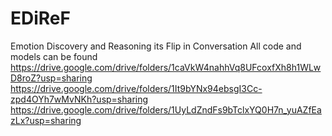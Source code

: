 # EDiReF
Emotion Discovery and Reasoning its Flip in Conversation
All code and models can be found
https://drive.google.com/drive/folders/1caVkW4nahhVq8UFcoxfXh8h1WLwD8roZ?usp=sharing
https://drive.google.com/drive/folders/1It9bYNx94ebsgI3Cc-zpd4OYh7wMvNKh?usp=sharing
https://drive.google.com/drive/folders/1UyLdZndFs9bTclxYQ0H7n_yuAZfEazLx?usp=sharing
